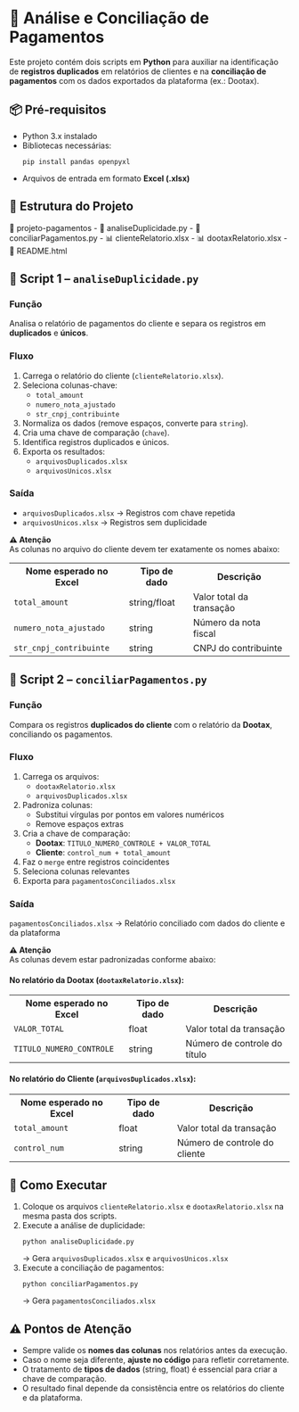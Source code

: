   <h1>🔎 Análise e Conciliação de Pagamentos</h1>
  <p>
    Este projeto contém dois scripts em <strong>Python</strong> para auxiliar na identificação de 
    <strong>registros duplicados</strong> em relatórios de clientes e na 
    <strong>conciliação de pagamentos</strong> com os dados exportados da plataforma (ex.: Dootax).
  </p>

  <h2>📦 Pré-requisitos</h2>
  <ul>
    <li>Python 3.x instalado</li>
    <li>Bibliotecas necessárias:
      <pre><code>pip install pandas openpyxl</code></pre>
    </li>
    <li>Arquivos de entrada em formato <strong>Excel (.xlsx)</strong></li>
  </ul>

  <h2>📂 Estrutura do Projeto</h2>
  <div class="structure">
📁 projeto-pagamentos
 - 📜 analiseDuplicidade.py
 - 📜 conciliarPagamentos.py
 - 📊 clienteRelatorio.xlsx
 - 📊 dootaxRelatorio.xlsx
 - 📄 README.html
  </div>

  <h2>📝 Script 1 – <code>analiseDuplicidade.py</code></h2>

  <h3>Função</h3>
  <p>
    Analisa o relatório de pagamentos do cliente e separa os registros em 
    <strong>duplicados</strong> e <strong>únicos</strong>.
  </p>

  <h3>Fluxo</h3>
  <ol>
    <li>Carrega o relatório do cliente (<code>clienteRelatorio.xlsx</code>).</li>
    <li>Seleciona colunas-chave:
      <ul>
        <li><code>total_amount</code></li>
        <li><code>numero_nota_ajustado</code></li>
        <li><code>str_cnpj_contribuinte</code></li>
      </ul>
    </li>
    <li>Normaliza os dados (remove espaços, converte para <code>string</code>).</li>
    <li>Cria uma chave de comparação (<code>chave</code>).</li>
    <li>Identifica registros duplicados e únicos.</li>
    <li>Exporta os resultados:
      <ul>
        <li><code>arquivosDuplicados.xlsx</code></li>
        <li><code>arquivosUnicos.xlsx</code></li>
      </ul>
    </li>
  </ol>

  <h3>Saída</h3>
  <ul>
    <li><code>arquivosDuplicados.xlsx</code> → Registros com chave repetida</li>
    <li><code>arquivosUnicos.xlsx</code> → Registros sem duplicidade</li>
  </ul>

  <div class="warning">
    <strong>⚠️ Atenção</strong><br>
    As colunas no arquivo do cliente devem ter exatamente os nomes abaixo:
  </div>

  <table>
    <tr>
      <th>Nome esperado no Excel</th>
      <th>Tipo de dado</th>
      <th>Descrição</th>
    </tr>
    <tr>
      <td><code>total_amount</code></td>
      <td>string/float</td>
      <td>Valor total da transação</td>
    </tr>
    <tr>
      <td><code>numero_nota_ajustado</code></td>
      <td>string</td>
      <td>Número da nota fiscal</td>
    </tr>
    <tr>
      <td><code>str_cnpj_contribuinte</code></td>
      <td>string</td>
      <td>CNPJ do contribuinte</td>
    </tr>
  </table>

  <h2>📝 Script 2 – <code>conciliarPagamentos.py</code></h2>

  <h3>Função</h3>
  <p>
    Compara os registros <strong>duplicados do cliente</strong> com o relatório da 
    <strong>Dootax</strong>, conciliando os pagamentos.
  </p>

  <h3>Fluxo</h3>
  <ol>
    <li>Carrega os arquivos:
      <ul>
        <li><code>dootaxRelatorio.xlsx</code></li>
        <li><code>arquivosDuplicados.xlsx</code></li>
      </ul>
    </li>
    <li>Padroniza colunas:
      <ul>
        <li>Substitui vírgulas por pontos em valores numéricos</li>
        <li>Remove espaços extras</li>
      </ul>
    </li>
    <li>Cria a chave de comparação:
      <ul>
        <li><strong>Dootax</strong>: <code>TITULO_NUMERO_CONTROLE + VALOR_TOTAL</code></li>
        <li><strong>Cliente</strong>: <code>control_num + total_amount</code></li>
      </ul>
    </li>
    <li>Faz o <code>merge</code> entre registros coincidentes</li>
    <li>Seleciona colunas relevantes</li>
    <li>Exporta para <code>pagamentosConciliados.xlsx</code></li>
  </ol>

  <h3>Saída</h3>
  <p><code>pagamentosConciliados.xlsx</code> → Relatório conciliado com dados do cliente e da plataforma</p>

  <div class="warning">
    <strong>⚠️ Atenção</strong><br>
    As colunas devem estar padronizadas conforme abaixo:
  </div>

  <h4>No relatório da Dootax (<code>dootaxRelatorio.xlsx</code>):</h4>
  <table>
    <tr>
      <th>Nome esperado no Excel</th>
      <th>Tipo de dado</th>
      <th>Descrição</th>
    </tr>
    <tr>
      <td><code>VALOR_TOTAL</code></td>
      <td>float</td>
      <td>Valor total da transação</td>
    </tr>
    <tr>
      <td><code>TITULO_NUMERO_CONTROLE</code></td>
      <td>string</td>
      <td>Número de controle do título</td>
    </tr>
  </table>

  <h4>No relatório do Cliente (<code>arquivosDuplicados.xlsx</code>):</h4>
  <table>
    <tr>
      <th>Nome esperado no Excel</th>
      <th>Tipo de dado</th>
      <th>Descrição</th>
    </tr>
    <tr>
      <td><code>total_amount</code></td>
      <td>float</td>
      <td>Valor total da transação</td>
    </tr>
    <tr>
      <td><code>control_num</code></td>
      <td>string</td>
      <td>Número de controle do cliente</td>
    </tr>
  </table>

  <h2>🚀 Como Executar</h2>
  <ol>
    <li>Coloque os arquivos <code>clienteRelatorio.xlsx</code> e <code>dootaxRelatorio.xlsx</code> na mesma pasta dos scripts.</li>
    <li>Execute a análise de duplicidade:
      <pre><code>python analiseDuplicidade.py</code></pre>
      → Gera <code>arquivosDuplicados.xlsx</code> e <code>arquivosUnicos.xlsx</code>
    </li>
    <li>Execute a conciliação de pagamentos:
      <pre><code>python conciliarPagamentos.py</code></pre>
      → Gera <code>pagamentosConciliados.xlsx</code>
    </li>
  </ol>

  <h2>⚠️ Pontos de Atenção</h2>
  <ul>
    <li>Sempre valide os <strong>nomes das colunas</strong> nos relatórios antes da execução.</li>
    <li>Caso o nome seja diferente, <strong>ajuste no código</strong> para refletir corretamente.</li>
    <li>O tratamento de <strong>tipos de dados</strong> (string, float) é essencial para criar a chave de comparação.</li>
    <li>O resultado final depende da consistência entre os relatórios do cliente e da plataforma.</li>
  </ul>
